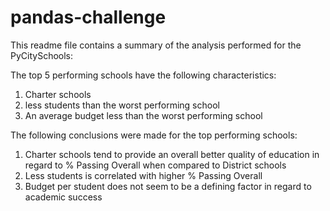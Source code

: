# pandas-challenge



This readme file contains a summary of the analysis performed for the PyCitySchools:



The top 5 performing schools have the following characteristics:

1. Charter schools
2. less students than the worst performing school
3. An average budget less than the worst performing school



The following conclusions were made for the top performing schools:

1. Charter schools tend to provide an overall better quality of education in regard to % Passing Overall when compared to District schools
2. Less students is correlated with higher % Passing Overall
3. Budget per student does not seem to be a defining factor in regard to academic success